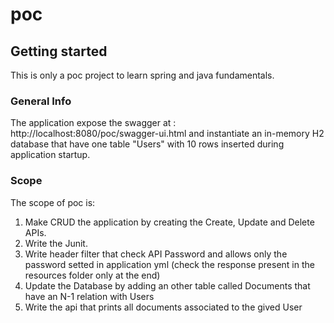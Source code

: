 # poc



## Getting started

This is only a poc project to learn spring and java fundamentals.

### General Info
The application expose the swagger at : http://localhost:8080/poc/swagger-ui.html and instantiate an in-memory H2 database that have one table "Users" with 10 rows inserted during application startup.

### Scope
The scope of poc is:
1. Make CRUD the application by creating the Create, Update and Delete APIs.
2. Write the Junit.
3. Write header filter that check API Password and allows only the password setted in application yml (check the response present in the resources folder only at the end)
4. Update the Database by adding an other table called Documents that have an N-1 relation with Users
5. Write the api that prints all documents associated to the gived User

